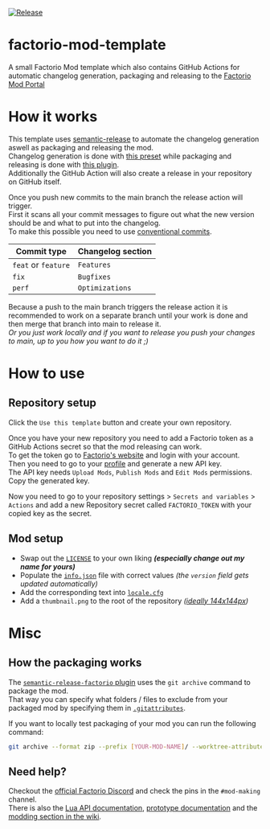 [![Release](https://github.com/fgardt/factorio-mod-template/actions/workflows/release.yml/badge.svg?branch=main)](https://github.com/fgardt/factorio-mod-template/actions/workflows/release.yml)
<!--                           ^======[REPLACE THIS]======^                                                                          ^======[REPLACE THIS]======^  -->

# factorio-mod-template

A small Factorio Mod template which also contains GitHub Actions for automatic changelog generation, packaging and releasing to the [Factorio Mod Portal](https://mods.factorio.com)

# How it works

This template uses [semantic-release](https://github.com/semantic-release/semantic-release) to automate the changelog generation aswell as packaging and releasing the mod. \
Changelog generation is done with [this preset](https://github.com/fgardt/conventional-changelog-conventionalcommits-factorio) while packaging and releasing is done with [this plugin](https://github.com/fgardt/semantic-release-factorio). \
Additionally the GitHub Action will also create a release in your repository on GitHub itself.

Once you push new commits to the main branch the release action will trigger. \
First it scans all your commit messages to figure out what the new version should be and what to put into the changelog. \
To make this possible you need to use [conventional commits](https://www.conventionalcommits.org/en/v1.0.0/).

| Commit type         | Changelog section |
| ------------------- | ----------------- |
| `feat` or `feature` | `Features`        |
| `fix`               | `Bugfixes`        |
| `perf`              | `Optimizations`   |

Because a push to the main branch triggers the release action it is recommended to work on a separate branch until your work is done and then merge that branch into main to release it. \
_Or you just work locally and if you want to release you push your changes to main, up to you how you want to do it ;)_

# How to use

## Repository setup

Click the `Use this template` button and create your own repository.

Once you have your new repository you need to add a Factorio token as a GitHub Actions secret so that the mod releasing can work. \
To get the token go to [Factorio's website](https://factorio.com/login) and login with your account. \
Then you need to go to your [profile](https://factorio.com/profile) and generate a new API key. \
The API key needs `Upload Mods`, `Publish Mods` and `Edit Mods` permissions. Copy the generated key.

Now you need to go to your repository settings > `Secrets and variables` > `Actions` and add a new Repository secret called `FACTORIO_TOKEN` with your copied key as the secret.

## Mod setup

- Swap out the [`LICENSE`](LICENSE) to your own liking _**(especially change out my name for yours)**_
- Populate the [`info.json`](info.json) file with correct values _(the `version` field gets updated automatically)_
- Add the corresponding text into [`locale.cfg`](locale/en/locale.cfg)
- Add a `thumbnail.png` to the root of the repository _([ideally 144x144px](https://wiki.factorio.com/Tutorial:Mod_structure#Files))_

# Misc

## How the packaging works

The [`semantic-release-factorio` plugin](https://github.com/fgardt/semantic-release-factorio) uses the `git archive` command to package the mod. \
That way you can specify what folders / files to exclude from your packaged mod by specifying them in [`.gitattributes`](.gitattributes).

If you want to locally test packaging of your mod you can run the following command:
```sh
git archive --format zip --prefix [YOUR-MOD-NAME]/ --worktree-attributes --output [YOUR-MOD-NAME]_[VERSION].zip HEAD
```

## Need help?

Checkout the [official Factorio Discord](https://discord.gg/factorio) and check the pins in the `#mod-making` channel. \
There is also the [Lua API documentation](https://lua-api.factorio.com/latest/), [prototype documentation](https://wiki.factorio.com/Prototype_definitions) and the [modding section in the wiki](https://wiki.factorio.com/Modding).
